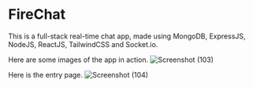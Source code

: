 # FireChat


This is a full-stack real-time chat app, made using MongoDB, ExpressJS, NodeJS, ReactJS, TailwindCSS and Socket.io.

Here are some images of the app in action.
![Screenshot (103)](https://github.com/PrgrmrHarshShukla/FireChat/assets/125105825/d6ca1f59-342d-45da-a72b-5b98f245fcd1)



Here is the entry page.
![Screenshot (104)](https://github.com/PrgrmrHarshShukla/FireChat/assets/125105825/bf7b21ef-10b2-4888-a1e0-906a7897e997)

